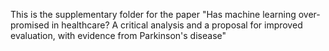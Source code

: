This is the supplementary folder for the paper "Has machine learning over-promised in healthcare? A critical analysis and a proposal for improved evaluation, with evidence from Parkinson's disease"
